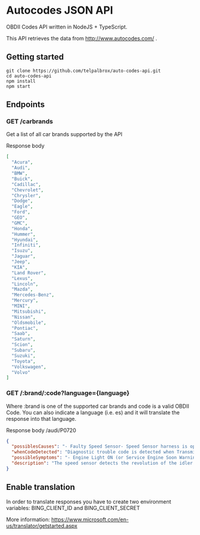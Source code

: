#  Autocodes JSON API

OBDII Codes API written in NodeJS + TypeScript.

This API retrieves the data from http://www.autocodes.com/ .

## Getting started

```
git clone https://github.com/telpalbrox/auto-codes-api.git
cd auto-codes-api
npm install
npm start
```

## Endpoints

### GET /carbrands
Get a list of all car brands supported by the API

Response body

```json
[
  "Acura",
  "Audi",
  "BMW",
  "Buick",
  "Cadillac",
  "Chevrolet",
  "Chrysler",
  "Dodge",
  "Eagle",
  "Ford",
  "GEO",
  "GMC",
  "Honda",
  "Hummer",
  "Hyundai",
  "Infiniti",
  "Isuzu",
  "Jaguar",
  "Jeep",
  "KIA",
  "Land Rover",
  "Lexus",
  "Lincoln",
  "Mazda",
  "Mercedes-Benz",
  "Mercury",
  "MINI",
  "Mitsubishi",
  "Nissan",
  "Oldsmobile",
  "Pontiac",
  "Saab",
  "Saturn",
  "Scion",
  "Subaru",
  "Suzuki",
  "Toyota",
  "Volkswagen",
  "Volvo"
]
```

### GET /:brand/:code?language={language}
Where :brand is one of the supported car brands and code is a valid OBDII Code.
You can also indicate a language (i.e. es) and it will translate the response into that language.

Response body /audi/P0720

```json
{
  "possiblesCauses": "- Faulty Speed Sensor- Speed Sensor harness is open or shorted- Speed Sensor circuit poor electrical connection?",
  "whenCodeDetected": "Diagnostic trouble code is detected when Transmission Control Module (TCM) does not receive the proper voltage signal from the sensor.",
  "possibleSymptoms": "- Engine Light ON (or Service Engine Soon Warning Light)- Speedometer improper reading- Possible shifting problems",
  "description": "The speed sensor detects the revolution of the idler gear parking pawl lock gear and emits a pulse signal. The pulse signal is sent to the Transmission Control Module (TCM) which converts it into vehicle speed."
}
```

## Enable translation
In order to translate responses you have to create two environment variables: BING_CLIENT_ID and BING_CLIENT_SECRET

More information: https://www.microsoft.com/en-us/translator/getstarted.aspx

